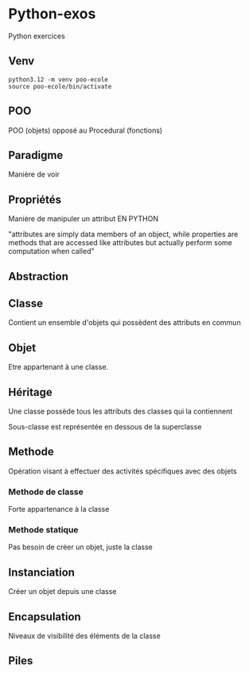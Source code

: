# Python-exos
Python exercices

## Venv
```
python3.12 -m venv poo-ecole
source poo-ecole/bin/activate
```

## POO 

POO (objets) opposé au Procedural (fonctions)

## Paradigme 
Manière de voir 

## Propriétés 
Manière de manipuler un attribut EN PYTHON

"attributes are simply data members of an object, while properties are methods that are accessed like attributes but actually perform some computation when called"

## Abstraction


## Classe
Contient un ensemble d'objets qui possèdent des attributs en commun

## Objet 
Etre appartenant à une classe.

## Héritage
Une classe possède tous les attributs des classes qui la contiennent

Sous-classe est représentée en dessous de la superclasse

## Methode 
Opération visant à effectuer des activités spécifiques avec des objets

### Methode de classe
Forte appartenance à la classe

### Methode statique
Pas besoin de créer un objet, juste la classe

## Instanciation 
Créer un objet depuis une classe

## Encapsulation
Niveaux de visibilité des éléments de la classe

## Piles
